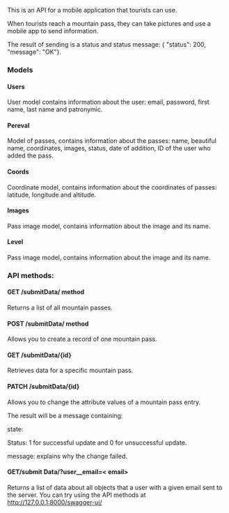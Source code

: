 This is an API for a mobile application that tourists can use.

When tourists reach a mountain pass, they can take pictures and use a mobile app to send information.

The result of sending is a status and status message: { "status": 200, "message": "OK"}.

### **Models**
#### **Users**

User model contains information about the user: email, password, first name, last name and patronymic.

#### **Pereval**

Model of passes, contains information about the passes: name, beautiful name, coordinates, images, status, date of addition, ID of the user who added the pass.

#### **Coords**

Coordinate model, contains information about the coordinates of passes: latitude, longitude and altitude.

#### **Images**

Pass image model, contains information about the image and its name.

#### **Level**

Pass image model, contains information about the image and its name.



### **API methods:**

#### GET /submitData/ method

Returns a list of all mountain passes.

#### **POST /submitData/ method**

Allows you to create a record of one mountain pass.

#### **GET /submitData/{id}**

Retrieves data for a specific mountain pass.

#### **PATCH /submitData/{id}**

Allows you to change the attribute values of a mountain pass entry.

The result will be a message containing:

state:

Status: 1 for successful update and 0 for unsuccessful update.

message: explains why the change failed.

#### **GET/submit Data/?user__email=< email>**

Returns a list of data about all objects that a user with a given email sent to the server.
You can try using the API methods at  http://127.0.0.1:8000/swagger-ui/
